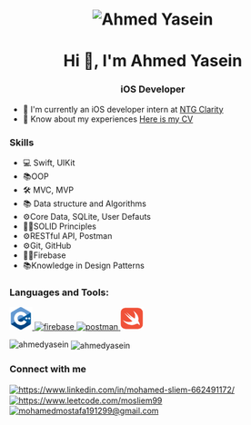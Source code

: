 <h1 align="center">
  <img src="https://github.com/AhmedYasein/AhmedYasein/blob/main/name.svg" alt="Ahmed Yasein" />
</h1>

<h1 align="center">Hi 👋, I'm Ahmed Yasein</h1>
<h3 align="center">iOS Developer</h3>

- 🔭 I'm currently an iOS developer intern at [NTG Clarity](https://ntgclarity.com/)
- 📄 Know about my experiences [Here is my CV](https://drive.google.com/file/d/14qu6LX9MbEEQ_YmjiATF7f4x8lbR3WWv/view?usp=sharing)

<h3 align="left"> Skills </h3>

 - 💻 Swift, UIKit
 - 📚OOP
 - 🛠 MVC, MVP
 - 📚 Data structure and Algorithms
 - ⚙Core Data, SQLite, User Defauts
 - 👨‍💻SOLID Principles
 - ⚙️RESTful API, Postman
 - ⚙️Git, GitHub
 - 👨‍💻Firebase
 - 📚Knowledge in Design Patterns


<h3 align="left">Languages and Tools:</h3>
<p align="left"> <a href="https://www.w3schools.com/cpp/" target="_blank" rel="noreferrer"> <img src="https://raw.githubusercontent.com/devicons/devicon/master/icons/cplusplus/cplusplus-original.svg" alt="cplusplus" width="40" height="40"/> </a> <a href="https://firebase.google.com/" target="_blank" rel="noreferrer"> <img src="https://www.vectorlogo.zone/logos/firebase/firebase-icon.svg" alt="firebase" width="40" height="40"/> </a> <a href="https://postman.com" target="_blank" rel="noreferrer"> <img src="https://www.vectorlogo.zone/logos/getpostman/getpostman-icon.svg" alt="postman" width="40" height="40"/> </a> <a href="https://developer.apple.com/swift/" target="_blank" rel="noreferrer"> <img src="https://raw.githubusercontent.com/devicons/devicon/master/icons/swift/swift-original.svg" alt="swift" width="40" height="40"/> </a> </p>

<p><img align="left" src="https://github-readme-stats.vercel.app/api/top-langs?username=ahmedyasein&show_icons=true&locale=en&layout=compact" alt="ahmedyasein" /></p>

<p>&nbsp;<img align="center" src="https://github-readme-stats.vercel.app/api?username=ahmedyasein&show_icons=true&locale=en" alt="ahmedyasein" /></p>

<h3 align="left">Connect with me</h3>
<p>
<a href="https://www.linkedin.com/in/ahmedyasein/" target="blank"><img align="center" src="https://raw.githubusercontent.com/rahuldkjain/github-profile-readme-generator/master/src/images/icons/Social/linked-in-alt.svg" alt="https://www.linkedin.com/in/mohamed-sliem-662491172/" height="30" width="40" /></a>
<a href="https://leetcode.com/AhmedYasein/" target="blank"><img align="center" src="https://raw.githubusercontent.com/rahuldkjain/github-profile-readme-generator/master/src/images/icons/Social/leet-code.svg" alt="https://www.leetcode.com/mosliem99" height="30" width="40" /></a>
<a href = "ahmed.yasein.work@gmail.com" target="blank"><img align="center" src="https://github.com/mosliem/mosliem/blob/main/Gmail-logo.svg" alt="mohamedmostafa191299@gmail.com" height="40" width="50" /></a>
</p>
